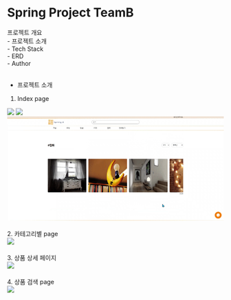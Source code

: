 # Spring Project TeamB

프로젝트 개요<br/>
    - 프로젝트 소개<br/>
    - Tech Stack<br/>
    - ERD<br/>
    - Author<br/>
<br/>
- 프로젝트 소개<br>
1. Index page<br>
<img src="/assets/img/Bg01.gif">
<img src="/assets/img/Bg02.gif">
<img src="/assets/img/Bg03.gif">
<br><br>2. 카테고리별 page<br>
<img src="/assets/img/Bg04.gif">
<br><br>3. 상품 상세 페이지<br>
<img src="/assets/img/Bg05.gif">
<br><br>4. 상품 검색 page<br>
<img src="/assets/img/Bg06.gif">



